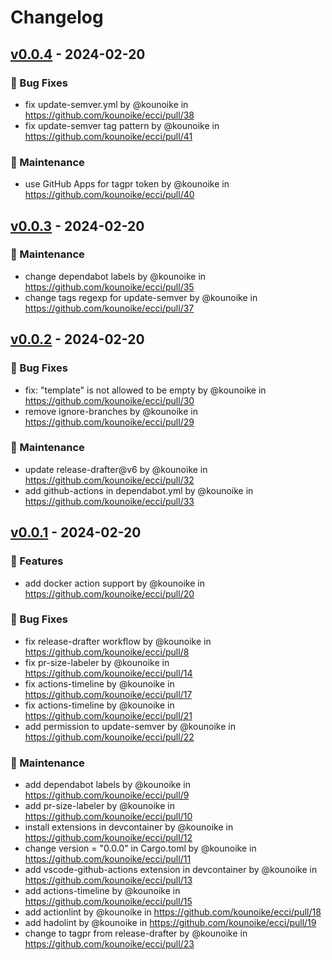 # Changelog

## [v0.0.4](https://github.com/kounoike/ecci/compare/v0.0.3...v0.0.4) - 2024-02-20
### 🐛 Bug Fixes
- fix update-semver.yml by @kounoike in https://github.com/kounoike/ecci/pull/38
- fix update-semver tag pattern by @kounoike in https://github.com/kounoike/ecci/pull/41
### 🧰 Maintenance
- use GitHub Apps for tagpr token by @kounoike in https://github.com/kounoike/ecci/pull/40

## [v0.0.3](https://github.com/kounoike/ecci/compare/v0.0.2...v0.0.3) - 2024-02-20
### 🧰 Maintenance
- change dependabot labels by @kounoike in https://github.com/kounoike/ecci/pull/35
- change tags regexp for update-semver by @kounoike in https://github.com/kounoike/ecci/pull/37

## [v0.0.2](https://github.com/kounoike/ecci/compare/v0.0.1...v0.0.2) - 2024-02-20
### 🐛 Bug Fixes
- fix: "template" is not allowed to be empty by @kounoike in https://github.com/kounoike/ecci/pull/30
- remove ignore-branches by @kounoike in https://github.com/kounoike/ecci/pull/29
### 🧰 Maintenance
- update release-drafter@v6 by @kounoike in https://github.com/kounoike/ecci/pull/32
- add github-actions in dependabot.yml by @kounoike in https://github.com/kounoike/ecci/pull/33

## [v0.0.1](https://github.com/kounoike/ecci/commits/v0.0.1) - 2024-02-20
### 🚀 Features
- add docker action support by @kounoike in https://github.com/kounoike/ecci/pull/20
### 🐛 Bug Fixes
- fix release-drafter workflow by @kounoike in https://github.com/kounoike/ecci/pull/8
- fix pr-size-labeler by @kounoike in https://github.com/kounoike/ecci/pull/14
- fix actions-timeline by @kounoike in https://github.com/kounoike/ecci/pull/17
- fix actions-timeline by @kounoike in https://github.com/kounoike/ecci/pull/21
- add permission to update-semver by @kounoike in https://github.com/kounoike/ecci/pull/22
### 🧰 Maintenance
- add dependabot labels by @kounoike in https://github.com/kounoike/ecci/pull/9
- add pr-size-labeler by @kounoike in https://github.com/kounoike/ecci/pull/10
- install extensions in devcontainer by @kounoike in https://github.com/kounoike/ecci/pull/12
- change version = "0.0.0" in Cargo.toml by @kounoike in https://github.com/kounoike/ecci/pull/11
- add vscode-github-actions extension in devcontainer by @kounoike in https://github.com/kounoike/ecci/pull/13
- add actions-timeline by @kounoike in https://github.com/kounoike/ecci/pull/15
- add actionlint by @kounoike in https://github.com/kounoike/ecci/pull/18
- add hadolint by @kounoike in https://github.com/kounoike/ecci/pull/19
- change to tagpr from release-drafter by @kounoike in https://github.com/kounoike/ecci/pull/23
